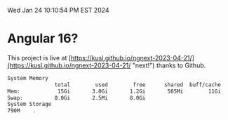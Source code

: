 Wed Jan 24 10:10:54 PM EST 2024

# Angular 16?


This project is live at [https://kusl.github.io/ngnext-2023-04-21/](https://kusl.github.io/ngnext-2023-04-21/ "next!") thanks to Github.

```bash
System Memory
               total        used        free      shared  buff/cache   available
Mem:            15Gi       3.0Gi       1.2Gi       505Mi        11Gi        12Gi
Swap:          8.0Gi       2.5Mi       8.0Gi
System Storage
790M	.
```
